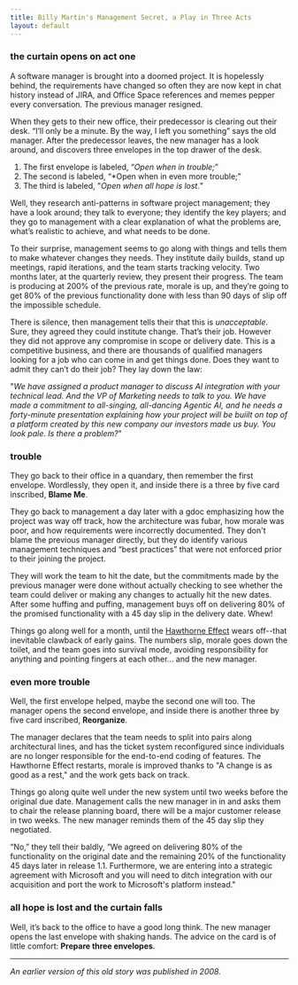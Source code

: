 ```yaml
---
title: Billy Martin's Management Secret, a Play in Three Acts
layout: default
---
```


### the curtain opens on act one

A software manager is brought into a doomed project. It is hopelessly behind, the requirements have changed so often they are now kept in  chat history instead of JIRA, and Office Space references and memes pepper every conversation. The previous manager resigned.

When they gets to their new office, their predecessor is clearing out their desk. “I’ll only be a minute. By the way, I left you something” says the old manager. After the predecessor leaves, the new manager has a look around, and discovers three envelopes in the top drawer of the desk.

1. The first envelope is labeled, “*Open when in trouble;*”
2. The second is labeled, “*Open when in even more trouble;”
3. The third is labeled, "*Open when all hope is lost.*"

Well, they research anti-patterns in software project management; they have a look around; they talk to everyone; they identify the key players; and they go to management with a clear explanation of what the problems are, what’s realistic to achieve, and what needs to be done.

To their surprise, management seems to go along with things and tells them to make whatever changes they needs. They institute daily builds, stand up meetings, rapid iterations, and the team starts tracking velocity. Two months later, at the quarterly review, they present their progress. The team is producing at 200% of the previous rate, morale is up, and they’re going to get 80% of the previous functionality done with less than 90 days of slip off the impossible schedule.

There is silence, then management tells their that this is *unacceptable*. Sure, they agreed they could institute change. That’s their job. However they did not approve any compromise in scope or delivery date. This is a competitive business, and there are thousands of qualified managers looking for a job who can come in and get things done. Does they want to admit they can’t do their job? They lay down the law:

"*We have assigned a product manager to discuss AI integration with your technical lead. And the VP of Marketing needs to talk to you. We have made a commitment to all-singing, all-dancing Agentic AI, and he needs a forty-minute presentation explaining how your project will be buiilt on top of a platform created by this new company our investors made us buy. You look pale. Is there a problem?*"

### trouble

They go back to their office in a quandary, then remember the first envelope. Wordlessly, they open it, and inside there is a three by five card inscribed, **Blame Me**.

They go back to management a day later with a gdoc emphasizing how the project was way off track, how the architecture was fubar, how morale was poor, and how requirements were incorrectly documented. They don't blame the previous manager directly, but they do identify various management techniques and “best practices” that were not enforced prior to their joining the project.

They will work the team to hit the date, but the commitments made by the previous manager were done without actually checking to see whether the team could deliver or making any changes to actually hit the new dates. After some huffing and puffing, management buys off on delivering 80% of the promised functionality with a 45 day slip in the delivery date. Whew!

Things go along well for a month, until the [Hawthorne Effect] wears off--that inevitable clawback of early gains. The numbers slip, morale goes down the toilet, and the team goes into survival mode, avoiding responsibility for anything and pointing fingers at each other... and the new manager.

[Hawthorne Effect]: https://en.wikipedia.org/wiki/Hawthorne_effect

### even more trouble

Well, the first envelope helped, maybe the second one will too. The manager opens the second envelope, and inside there is another three by five card inscribed, **Reorganize**.

The manager declares that the team needs to split into pairs along architectural lines, and has the ticket system reconfigured since individuals are no longer responsible for the end-to-end coding of features. The Hawthorne Effect restarts, morale is improved thanks to "A change is as good as a rest," and the work gets back on track.

Things go along quite well under the new system until two weeks before the original due date. Management calls the new manager in in and asks them to chair the release planning board, there will be a major customer release in two weeks. The new manager reminds them of the 45 day slip they negotiated.

“No,” they tell their baldly, “We agreed on delivering 80% of the functionality on the original date and the remaining 20% of the functionality 45 days later in release 1.1. Furthermore, we are entering into a strategic agreement with Microsoft and you will need to ditch integration with our acquisition and port the work to Microsoft's platform instead."

### all hope is lost and the curtain falls

Well, it’s back to the office to have a good long think. The new manager opens the last envelope with shaking hands. The advice on the card is of little comfort: **Prepare three envelopes**.

---

*An earlier version of this old story was published in 2008.*